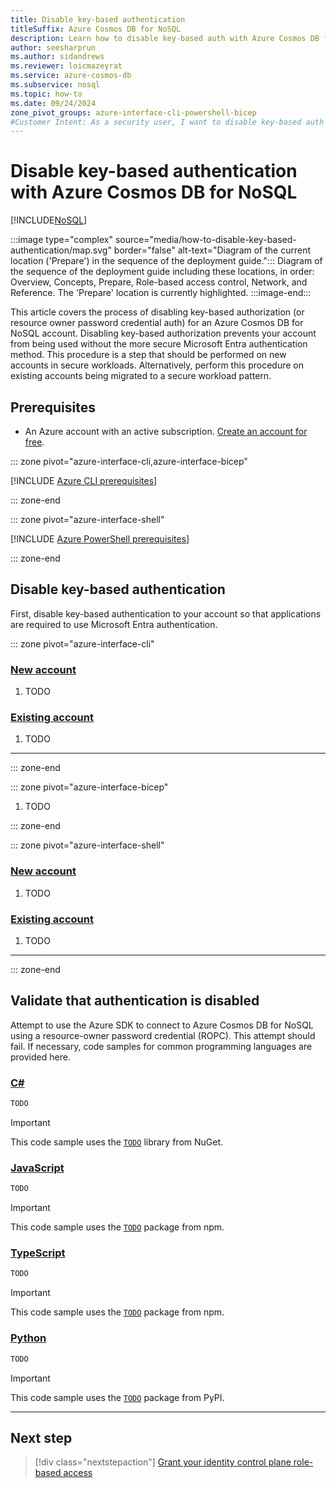 ```yaml
---
title: Disable key-based authentication
titleSuffix: Azure Cosmos DB for NoSQL
description: Learn how to disable key-based auth with Azure Cosmos DB for NoSQL to prevent an account from being used with insecure authentication methods.
author: seesharprun
ms.author: sidandrews
ms.reviewer: loicmazeyrat
ms.service: azure-cosmos-db
ms.subservice: nosql
ms.topic: how-to
ms.date: 09/24/2024
zone_pivot_groups: azure-interface-cli-powershell-bicep
#Customer Intent: As a security user, I want to disable key-based auth in an Azure Cosmos DB for NoSQL account, so that my developers or applications can no longer access the account in an insecure manner.
---
```


# Disable key-based authentication with Azure Cosmos DB for NoSQL

[!INCLUDE[NoSQL](../../includes/appliesto-nosql.md)]

:::image type="complex" source="media/how-to-disable-key-based-authentication/map.svg" border="false" alt-text="Diagram of the current location ('Prepare') in the sequence of the deployment guide.":::
Diagram of the sequence of the deployment guide including these locations, in order: Overview, Concepts, Prepare, Role-based access control, Network, and Reference. The 'Prepare' location is currently highlighted.
:::image-end:::

This article covers the process of disabling key-based authorization (or resource owner password credential auth) for an Azure Cosmos DB for NoSQL account. Disabling key-based authorization prevents your account from being used without the more secure Microsoft Entra authentication method. This procedure is a step that should be performed on new accounts in secure workloads. Alternatively, perform this procedure on existing accounts being migrated to a secure workload pattern.

## Prerequisites

- An Azure account with an active subscription. [Create an account for free](https://azure.microsoft.com/free/?WT.mc_id=A261C142F).

::: zone pivot="azure-interface-cli,azure-interface-bicep"

[!INCLUDE [Azure CLI prerequisites](~/reusable-content/azure-cli/azure-cli-prepare-your-environment-no-header.md)]

::: zone-end

::: zone pivot="azure-interface-shell"

[!INCLUDE [Azure PowerShell prerequisites](~/reusable-content/azure-powershell/azure-powershell-requirements-no-header.md)]

::: zone-end

## Disable key-based authentication

First, disable key-based authentication to your account so that applications are required to use Microsoft Entra authentication.

::: zone pivot="azure-interface-cli"

### [New account](#tab/new-account)

1. TODO

### [Existing account](#tab/existing-account)

1. TODO

---

::: zone-end

::: zone pivot="azure-interface-bicep"

1. TODO

::: zone-end

::: zone pivot="azure-interface-shell"

### [New account](#tab/new-account)

1. TODO

### [Existing account](#tab/existing-account)

1. TODO

---

::: zone-end

## Validate that authentication is disabled

Attempt to use the Azure SDK to connect to Azure Cosmos DB for NoSQL using a resource-owner password credential (ROPC). This attempt should fail. If necessary, code samples for common programming languages are provided here.

### [C#](#tab/csharp)

```csharp
TODO
```

> [!IMPORTANT]
> This code sample uses the [`TODO`](about:blank) library from NuGet.

### [JavaScript](#tab/javascript)

```javascript
TODO
```

> [!IMPORTANT]
> This code sample uses the [`TODO`](about:blank) package from npm.

### [TypeScript](#tab/typescript)

```typescript
TODO
```

> [!IMPORTANT]
> This code sample uses the [`TODO`](about:blank) package from npm.

### [Python](#tab/python)

```python
TODO
```

> [!IMPORTANT]
> This code sample uses the [`TODO`](about:blank) package from PyPI.

---

## Next step

> [!div class="nextstepaction"]
> [Grant your identity control plane role-based access](how-to-grant-control-plane-role-based-access.md)
